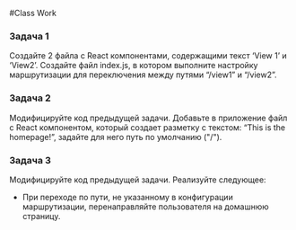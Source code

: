 #Class Work 

### Задача 1 
Создайте 2 файла с React компонентами, содержащими текст ‘View 1’ и ‘View2’. 
Создайте файл index.js, в котором выполните настройку маршрутизации для переключения между путями “/view1” и “/view2”. 

### Задача 2 
Модифицируйте код предыдущей задачи. Добавьте в приложение файл с React компонентом, который создает разметку с текстом: “This is the homepage!”, 
задайте для него путь по умолчанию ("/"). 

### Задача 3 
Модифицируйте код предыдущей задачи. Реализуйте следующее: 
* При переходе по пути, не указанному в конфигурации маршрутизации, 
перенаправляйте пользователя на домашнюю страницу. 
